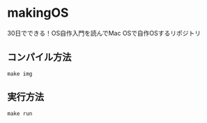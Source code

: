 # makingOS
30日でできる！OS自作入門を読んでMac OSで自作OSするリポジトリ

## コンパイル方法
```
make img
```
## 実行方法
```
make run
```